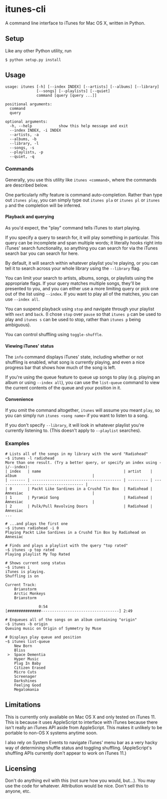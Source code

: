 # itunes-cli

A command line interface to iTunes for Mac OS X, written in Python.

## Setup

Like any other Python utility, run

```
$ python setup.py install
```

## Usage

```
usage: itunes [-h] [--index INDEX] [--artists] [--albums] [--library]
              [--songs] [--playlists] [--quiet]
              command [query [query ...]]
              
positional arguments:
  command
  query

optional arguments:
  -h, --help            show this help message and exit
  --index INDEX, -i INDEX
  --artists, -a
  --albums, -b
  --library, -l
  --songs, -s
  --playlists, -p
  --quiet, -q
```

### Commands

Generally, you use this utility like `itunes <command>`, where the commands are described below.

One particularly nifty feature is command auto-completion. Rather than type out `itunes play`, you can simply type out `itunes pla` or `itunes pl` or `itunes p` and the completion will be inferred.

#### Playback and querying

As you'd expect, the "play" command tells iTunes to start playing.

If you specify a query to search for, it will play something in particular. This query can be incomplete and span multiple words; it literally hooks right into iTunes' search functionality, so anything you can search for via the iTunes search bar you can search for here.

By default, it will search within whatever playlist you're playing, or you can tell it to search across your whole library using the `--library` flag.

You can limit your search to artists, albums, songs, or playlists using the appropriate flags. If your query matches multiple songs, they'll be presented to you, and you can either use a more limiting query or pick one out of the list using `--index`. If you want to play all of the matches, you can use `--index all`.

You can suspend playback using `stop` and navigate through your playlist with `next` and `back`. (I chose `stop` over `pause` so that `itunes p` can be used to play and `itunes s` can be used to stop, rather than `itunes p` being ambiguous).

You can control shuffling using `toggle-shuffle`.

#### Viewing iTunes' status

The `info` command displays iTunes' state, including whether or not shuffling is enabled, what song is currently playing, and even a nice progress bar that shows how much of the song is left.

If you're using the queue feature to queue up songs to play (e.g. playing an album or using `--index all`), you can use the `list-queue` command to view the current contents of the queue and your position in it.

#### Convenience

If you omit the command altogether, `itunes` will assume you meant `play`, so you can simply run `itunes <song name>` if you want to listen to a song.

If you don't specify `--library`, it will look in whatever playlist you're currently listening to. (This doesn't apply to `--playlist` searches).

### Examples

```
# Lists all of the songs in my library with the word "Radiohead"
~$ itunes -l radiohead
More than one result. (Try a better query, or specify an index using -i/--index):
| index   | name                                     | artist    | album                                  |
| ------- | ---------------------------------------- | --------- | -------------------------------------- |
| 0       | Packt Like Sardines in a Crushd Tin Box  | Radiohead | Amnesiac                               |
| 1       | Pyramid Song                             | Radiohead | Amnesiac                               |
| 2       | Pulk/Pull Revolving Doors                | Radiohead | Amnesiac
...
```

```
# ...and plays the first one
~$ itunes radiohead -i 0
Playing Packt Like Sardines in a Crushd Tin Box by Radiohead on Amnesiac
```

```
# Finds and plays a playlist with the query "top rated"
~$ itunes -p top rated
Playing playlist My Top Rated
```

```
# Shows current song status
~$ itunes i
iTunes is playing.
Shuffling is on

Current Track:
    Brianstorm
    Arctic Monkeys
    Brianstorm

               0:54
[###############-----------------------------------] 2:49
```

```
# Enqueues all of the songs on an album containing "origin"
~$ itunes -b origin
Queuing music on Origin of Symmetry by Muse
```

```
# Displays play queue and position
~$ itunes list-queue
    New Born
    Bliss
 >  Space Dementia
    Hyper Music
    Plug In Baby
    Citizen Erased
    Micro Cuts
    Screenager
    Darkshines
    Feeling Good
    Megalomania
```

## Limitations

This is currently only available on Mac OS X and only tested on iTunes 11. This is because it uses AppleScript to interface with iTunes because there isn't really an iTunes API aside from AppleScript. This makes it unlikely to be portable to non-OS X systems anytime soon.

I also rely on System Events to navigate iTunes' menu bar as a very hacky way of determining shuffle status and toggling shuffling. (AppleScript's shuffling APIs currently don't appear to work on iTunes 11.)

## Licensing

Don't do anything evil with this (not sure how you would, but...). You may use the code for whatever. Attribution would be nice. Don't sell this to anyone, etc.
